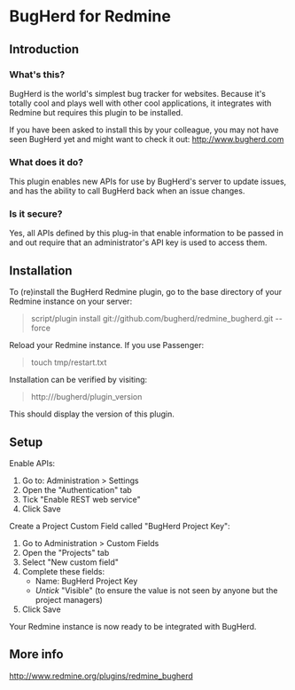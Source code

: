 BugHerd for Redmine
===================

Introduction
------------

### What's this?

BugHerd is the world's simplest bug tracker for websites. Because it's totally cool and plays well with other cool applications, it integrates with Redmine but requires this plugin to be installed.

If you have been asked to install this by your colleague, you may not have seen BugHerd yet and might want to check it out: http://www.bugherd.com

### What does it do?

This plugin enables new APIs for use by BugHerd's server to update issues, and has the ability to call BugHerd back when an issue changes.

### Is it secure?

Yes, all APIs defined by this plug-in that enable information to be passed in and out require that an administrator's API key is used to access them.

Installation
------------

To (re)install the BugHerd Redmine plugin, go to the base directory of your Redmine instance on your server:

> script/plugin install git://github.com/bugherd/redmine_bugherd.git --force
  
Reload your Redmine instance. If you use Passenger:

> touch tmp/restart.txt

Installation can be verified by visiting:

> http://<Redmine Location>/bugherd/plugin_version

This should display the version of this plugin.

Setup
-----

Enable APIs:

1. Go to: Administration > Settings
2. Open the "Authentication" tab
3. Tick "Enable REST web service"
4. Click Save

Create a Project Custom Field called "BugHerd Project Key":

1. Go to Administration > Custom Fields
2. Open the "Projects" tab
3. Select "New custom field"
4. Complete these fields:
   - Name: BugHerd Project Key
   - *Untick* "Visible" (to ensure the value is not seen by anyone but the project managers)
5. Click Save

Your Redmine instance is now ready to be integrated with BugHerd.

More info
---------

http://www.redmine.org/plugins/redmine_bugherd
